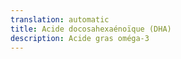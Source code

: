 ```yaml
---
translation: automatic
title: Acide docosahexaénoïque (DHA)
description: Acide gras oméga-3
---
```

